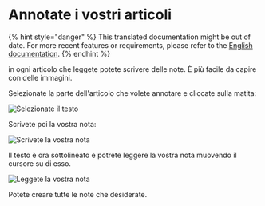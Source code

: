 # Annotate i vostri articoli

{% hint style="danger" %}
This translated documentation might be out of date. For more recent features or requirements, please refer to the [English documentation](https://doc.wallabag.org/en/).
{% endhint %}

in ogni articolo che leggete potete scrivere delle note. È più facile
da capire con delle immagini.

Selezionate la parte dell'articolo che volete annotare e cliccate sulla
matita:

![Selezionate il testo](../../../img/user/annotations_1.png)

Scrivete poi la vostra nota:

![Scrivete la vostra nota](../../../img/user/annotations_2.png)

Il testo è ora sottolineato e potrete leggere la vostra nota muovendo il
cursore su di esso.

![Leggete la vostra nota](../../../img/user/annotations_3.png)

Potete creare tutte le note che desiderate.
